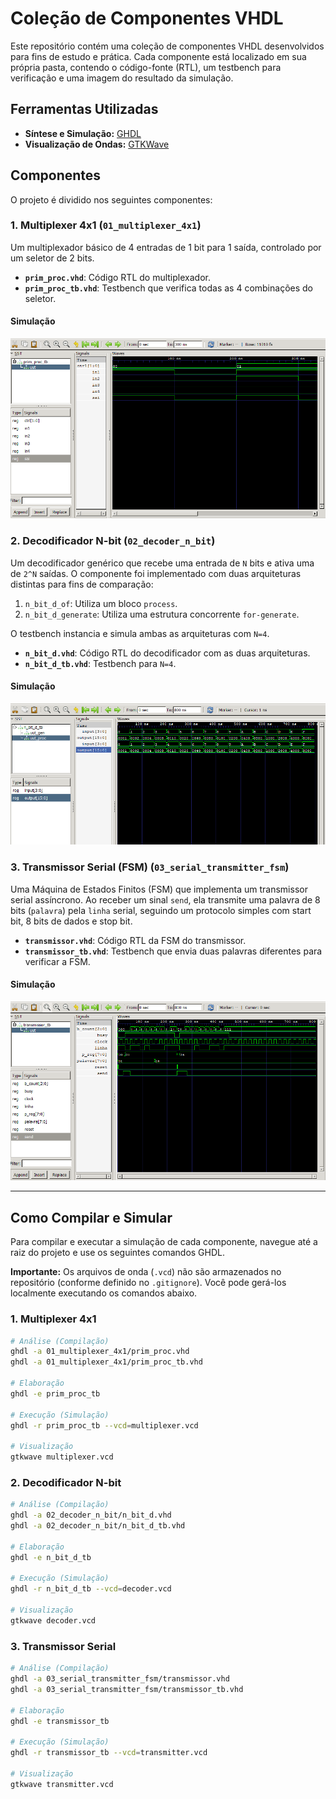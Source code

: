 # Coleção de Componentes VHDL

Este repositório contém uma coleção de componentes VHDL desenvolvidos para fins de estudo e prática. Cada componente está localizado em sua própria pasta, contendo o código-fonte (RTL), um testbench para verificação e uma imagem do resultado da simulação.


## Ferramentas Utilizadas

* **Síntese e Simulação:** [GHDL](https://ghdl.github.io/ghdl/)
* **Visualização de Ondas:** [GTKWave](https://gtkwave.sourceforge.net/)

## Componentes

O projeto é dividido nos seguintes componentes:

### 1. Multiplexer 4x1 (`01_multiplexer_4x1`)

Um multiplexador básico de 4 entradas de 1 bit para 1 saída, controlado por um seletor de 2 bits.

* **`prim_proc.vhd`**: Código RTL do multiplexador.
* **`prim_proc_tb.vhd`**: Testbench que verifica todas as 4 combinações do seletor.

#### Simulação
![Simulação do Multiplexer](01_multiplexer_4x1/simulation_result.png)

### 2. Decodificador N-bit (`02_decoder_n_bit`)

Um decodificador genérico que recebe uma entrada de `N` bits e ativa uma de `2^N` saídas. O componente foi implementado com duas arquiteturas distintas para fins de comparação:
1.  `n_bit_d_of`: Utiliza um bloco `process`.
2.  `n_bit_d_generate`: Utiliza uma estrutura concorrente `for-generate`.

O testbench instancia e simula ambas as arquiteturas com `N=4`.

* **`n_bit_d.vhd`**: Código RTL do decodificador com as duas arquiteturas.
* **`n_bit_d_tb.vhd`**: Testbench para `N=4`.

#### Simulação
![Simulação do Decodificador](02_decoder_n_bit/simulation_result.png)

### 3. Transmissor Serial (FSM) (`03_serial_transmitter_fsm`)

Uma Máquina de Estados Finitos (FSM) que implementa um transmissor serial assíncrono. Ao receber um sinal `send`, ela transmite uma palavra de 8 bits (`palavra`) pela `linha` serial, seguindo um protocolo simples com start bit, 8 bits de dados e stop bit.

* **`transmissor.vhd`**: Código RTL da FSM do transmissor.
* **`transmissor_tb.vhd`**: Testbench que envia duas palavras diferentes para verificar a FSM.

#### Simulação
![Simulação do Transmissor](03_serial_transmitter_fsm/simulation_result.png)

---

## Como Compilar e Simular

Para compilar e executar a simulação de cada componente, navegue até a raiz do projeto e use os seguintes comandos GHDL.

**Importante:** Os arquivos de onda (`.vcd`) não são armazenados no repositório (conforme definido no `.gitignore`). Você pode gerá-los localmente executando os comandos abaixo.

### 1. Multiplexer 4x1

```bash
# Análise (Compilação)
ghdl -a 01_multiplexer_4x1/prim_proc.vhd
ghdl -a 01_multiplexer_4x1/prim_proc_tb.vhd

# Elaboração
ghdl -e prim_proc_tb

# Execução (Simulação)
ghdl -r prim_proc_tb --vcd=multiplexer.vcd

# Visualização
gtkwave multiplexer.vcd
```

### 2. Decodificador N-bit

```bash
# Análise (Compilação)
ghdl -a 02_decoder_n_bit/n_bit_d.vhd
ghdl -a 02_decoder_n_bit/n_bit_d_tb.vhd

# Elaboração
ghdl -e n_bit_d_tb

# Execução (Simulação)
ghdl -r n_bit_d_tb --vcd=decoder.vcd

# Visualização
gtkwave decoder.vcd
```

### 3. Transmissor Serial

```bash
# Análise (Compilação)
ghdl -a 03_serial_transmitter_fsm/transmissor.vhd
ghdl -a 03_serial_transmitter_fsm/transmissor_tb.vhd

# Elaboração
ghdl -e transmissor_tb

# Execução (Simulação)
ghdl -r transmissor_tb --vcd=transmitter.vcd

# Visualização
gtkwave transmitter.vcd

```
